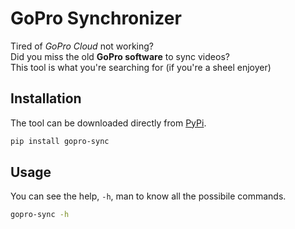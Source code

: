 # GoPro Synchronizer

Tired of _GoPro Cloud_ not working?  
Did you miss the old **GoPro software** to sync videos?  
This tool is what you're searching for (if you're a sheel enjoyer)  

## Installation
The tool can be downloaded directly from [PyPi](https://pypi.org/project/goldpirate/).
```bash
pip install gopro-sync
```

## Usage
You can see the help, `-h`, man to know all the possibile commands.
```bash
gopro-sync -h
```